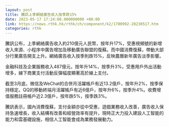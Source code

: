 ```yaml
---
layout: post
title: 騰訊上季網絡廣告收入按季跌15%
date: 2023-05-17 17:24:08.000000000 +08:00
link: https://news.rthk.hk/rthk/ch/component/k2/1700992-20230517.htm
categories: rthk
---
```


騰訊公布，上季網絡廣告收入約210億元人民幣，按年升17%，受惠視頻號的新增收入來源、小程序中廣告增加及移動廣告聯盟的復蘇。而中國消費復蘇，帶動大部分行業廣告開支上升。網絡廣告收入按季則跌15%，反映農曆新年廣告淡季影響。

金融科技及企業服務收入487億元，按年升14%，按季升3%，受惠用戶外出活動增多，線下商業支付活動反彈幅度顯著高於線上支付。

截至3月底，微信及WeChat的合併月活躍帳戶有近13.2億戶，按年升2%，按季保持穩定。QQ的移動終端月活躍帳戶有近6億戶，按年升6%，按季升4%。收費增值服務註冊帳戶近2.3億戶，按年跌5%，按季跌3%。 

騰訊表示，國內消費復蘇，支付金額亦從中受惠，遊戲業務收入改善，廣告收入保持急速增長，收入結構有改善和經營效率有提升，現時正大力投入建設人工智能的能力和雲基礎設施，相信人工智能會成為業務發展動力。
